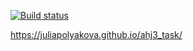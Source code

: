 [![Build status](https://ci.appveyor.com/api/projects/status/ylid4jawiq9sfp0b?svg=true)](https://ci.appveyor.com/project/juliapolyakova/ahj3-task)

https://juliapolyakova.github.io/ahj3_task/